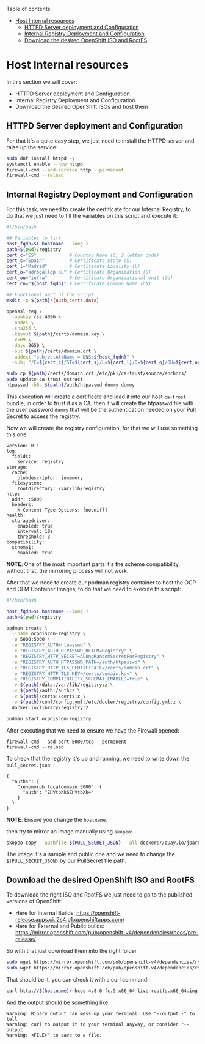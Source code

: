 Table of contents:

<!-- TOC depthfrom:1 orderedlist:false -->

- [Host Internal resources](#host-internal-resources)
  - [HTTPD Server deployment and Configuration](#httpd-server-deployment-and-configuration)
  - [Internal Registry Deployment and Configuration](#internal-registry-deployment-and-configuration)
  - [Download the desired OpenShift ISO and RootFS](#download-the-desired-openshift-iso-and-rootfs)

<!-- /TOC -->

# Host Internal resources

In this section we will cover:

- HTTPD Server deployment and Configuration
- Internal Registry Deployment and Configuration
- Download the desired OpenShift ISOs and host them

## HTTPD Server deployment and Configuration

For that it's a quite easy step, we just need to install the HTTPD server and raise up the service:

```sh
sudo dnf install httpd -y
systemctl enable --now httpd
firewall-cmd --add-service http --permanent
firewall-cmd --reload
```

## Internal Registry Deployment and Configuration

For this task, we need to create the certificate for our Internal Registry, to do that we just need to fill the variables on this script and execute it:

```sh
#!/bin/bash

## Variables to fill
host_fqdn=$( hostname --long )
path=$(pwd)/registry
cert_c="ES"            # Country Name (C, 2 letter code)
cert_s="Spain"         # Certificate State (S)
cert_l="Madrid"        # Certificate Locality (L)
cert_o="adrogallop SL" # Certificate Organization (O)
cert_ou="infra"        # Certificate Organizational Unit (OU)
cert_cn="${host_fqdn}" # Certificate Common Name (CN)

## Functional part of the script
mkdir -p ${path}/{auth,certs,data}

openssl req \
  -newkey rsa:4096 \
  -nodes \
  -sha256 \
  -keyout ${path}/certs/domain.key \
  -x509 \
  -days 3650 \
  -out ${path}/certs/domain.crt \
  -addext "subjectAltName = DNS:${host_fqdn}" \
  -subj "/C=${cert_c}/ST=${cert_s}/L=${cert_l}/O=${cert_o}/OU=${cert_ou}/CN=${cert_cn}"

sudo cp ${path}/certs/domain.crt /etc/pki/ca-trust/source/anchors/
sudo update-ca-trust extract
htpasswd -bBc ${path}/auth/htpasswd dummy dummy
```

This execution will create a certificate and load it into our host `ca-trust` bundle, in order to trust it as a CA, then it will create the htpasswd file with the user password `dummy` that will be the authentication needed on your Pull Secret to access the registry.

Now we will create the registry configuration, for that we will use something this one:

```
version: 0.1
log:
  fields:
    service: registry
storage:
  cache:
    blobdescriptor: inmemory
  filesystem:
    rootdirectory: /var/lib/registry
http:
  addr: :5000
  headers:
    X-Content-Type-Options: [nosniff]
health:
  storagedriver:
    enabled: true
    interval: 10s
    threshold: 3
compatibility:
  schema1:
    enabled: true
```

**NOTE**: One of the most important parts it's the scheme compatibility, without that, the mirroring process will not work.

After that we need to create our podman registry container to host the OCP and OLM Container Images, to do that we need to execute this script:

```sh
#!/bin/bash

host_fqdn=$( hostname --long )
path=$(pwd)/registry

podman create \
  --name ocpdiscon-registry \
  -p 5000:5000 \
  -e "REGISTRY_AUTH=htpasswd" \
  -e "REGISTRY_AUTH_HTPASSWD_REALM=Registry" \
  -e "REGISTRY_HTTP_SECRET=ALongRandomSecretForRegistry" \
  -e "REGISTRY_AUTH_HTPASSWD_PATH=/auth/htpasswd" \
  -e "REGISTRY_HTTP_TLS_CERTIFICATE=/certs/domain.crt" \
  -e "REGISTRY_HTTP_TLS_KEY=/certs/domain.key" \
  -e "REGISTRY_COMPATIBILITY_SCHEMA1_ENABLED=true" \
  -v ${path}/data:/var/lib/registry:z \
  -v ${path}/auth:/auth:z \
  -v ${path}/certs:/certs:z \
  -v ${path}/conf/config.yml:/etc/docker/registry/config.yml:z \
  docker.io/library/registry:2

podman start ocpdiscon-registry
```

After executing that we need to ensure we have the Firewall opened:

```
firewall-cmd --add-port 5000/tcp --permanent
firewall-cmd --reload
```

To check that the registry it's up and running, we need to write down the `pull_secret.json`:

```
{
  "auths": {
    "xenomorph.localdomain:5000": {
      "auth": "ZHVtbXk6ZHVtbXk="
    }
  }
}
```

**NOTE**: Ensure you change the `hostname`.

then try to mirror an image manually using `skopeo`:

```sh
skopeo copy --authfile ${PULL_SECRET_JSON} --all docker://quay.io/jparrill/busybox:1.28 docker://xenomorph.localdomain:5000/jparrill/busybox:1.28
```

The image it's a sample and public one and we need to change the `${PULL_SECRET_JSON}` by our PullSecret file path.

## Download the desired OpenShift ISO and RootFS

To download the right ISO and RootFS we just need to go to the published versions of OpenShift:

- Here for Internal Builds: https://openshift-release.apps.ci.l2s4.p1.openshiftapps.com/
- Here for External and Public builds: https://mirror.openshift.com/pub/openshift-v4/dependencies/rhcos/pre-release/

So with that just download them into the right folder

```sh
sudo wget https://mirror.openshift.com/pub/openshift-v4/dependencies/rhcos/pre-release/latest-4.8/rhcos-4.8.0-fc.9-x86_64-live-rootfs.x86_64.img -O /var/www/html/rhcos-4.8.0-fc.9-x86_64-live-rootfs.x86_64.img
sudo wget https://mirror.openshift.com/pub/openshift-v4/dependencies/rhcos/pre-release/latest-4.8/rhcos-4.8.0-fc.9-x86_64-live.x86_64.iso -O /var/www/html/rhcos-4.8.0-fc.9-x86_64-live.x86_64.iso
```

That should be it, you can check it with a curl command:

```sh
curl http://$(hostname)/rhcos-4.8.0-fc.9-x86_64-live-rootfs.x86_64.img
```

And the output should be something like:

```console
Warning: Binary output can mess up your terminal. Use "--output -" to tell
Warning: curl to output it to your terminal anyway, or consider "--output
Warning: <FILE>" to save to a file.
```
